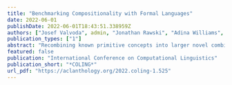 ```yaml
---
title: "Benchmarking Compositionality with Formal Languages"
date: 2022-06-01
publishDate: 2022-06-01T18:43:51.338959Z
authors: ["Josef Valvoda", admin, "Jonathan Rawski", "Adina Williams", "Ryan Cotterell"]
publication_types: ["1"]
abstract: "Recombining known primitive concepts into larger novel combinations is a quintessentially human cognitive capability. Whether large neural models in NLP acquire this ability while learning from data is an open question. In this paper, we look at this problem from the perspective of formal languages. We use deterministic finite-state transducers to make an unbounded number of datasets with controllable properties governing compositionality. By randomly sampling over many transducers, we explore which of their properties (number of states, alphabet size, number of transitions etc.) contribute to learnability of a compositional relation by a neural network. In general, we find that the models either learn the relations completely or not at all. The key is transition coverage, setting a soft learnability limit at 400 examples per transition."
featured: false
publication: "International Conference on Computational Linguistics"
publication_short: "*COLING*"
url_pdf: "https://aclanthology.org/2022.coling-1.525"
---
```

